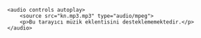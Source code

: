 <!DOCTYPE html>
<html lang="en">
<head>
    <meta charset="UTF-8">
    <meta http-equiv="X-UA-Compatible" content="IE=edge">
    <meta name="viewport" content="width=device-width, initial-scale=1.0">
    <title>deneme</title>
</head>
<body>

    <audio controls autoplay>
        <source src="kn.mp3.mp3" type="audio/mpeg">
        <p>Bu tarayıcı müzik eklentisini desteklememektedir.</p>
    </audio>
</body>
</html>
